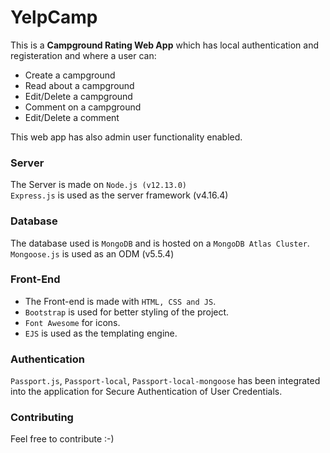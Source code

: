 # YelpCamp

This is a **Campground Rating Web App** which has local authentication and registeration and where a user can:
* Create a campground
* Read about a campground
* Edit/Delete a campground
* Comment on a campground
* Edit/Delete a comment

This web app has also admin user functionality enabled.

### Server

The Server is made on `Node.js (v12.13.0)`
<br/>
`Express.js` is used as the server framework (v4.16.4)

### Database

The database used is `MongoDB` and is hosted on a `MongoDB Atlas Cluster`.
<br/>
`Mongoose.js` is used as an ODM (v5.5.4)

### Front-End

- The Front-end is made with `HTML, CSS and JS`.
- `Bootstrap` is used for better styling of the project.
- `Font Awesome` for icons.
- `EJS` is used as the templating engine.

### Authentication

`Passport.js`, `Passport-local`, `Passport-local-mongoose` has been integrated into the application for Secure Authentication of User Credentials.

### Contributing

Feel free to contribute :-)